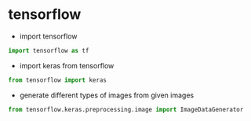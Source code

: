 # tensorflow

- import tensorflow

```py
import tensorflow as tf
```

- import keras from tensorflow

```py
from tensorflow import keras
```

- generate different types of images from given images

```py
from tensorflow.keras.preprocessing.image import ImageDataGenerator
```
